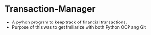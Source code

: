 # Transaction-Manager

* A python program to keep track of financial transactions.
* Purpose of this was to get fmiliarize with both Python OOP ang Git
